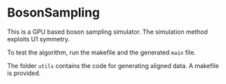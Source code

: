 # BosonSampling

This is a GPU based boson sampling simulator. The simulation method exploits U1 symmetry.

To test the algorithm, run the makefile and the generated `main` file.

The folder `utils` contains the code for generating aligned data. A makefile is provided.
